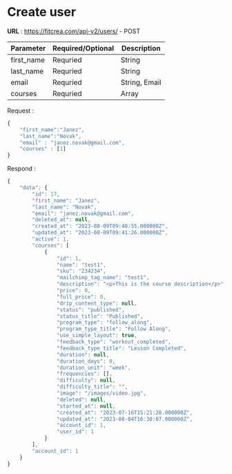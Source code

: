 # Create user

**URL** : https://fitcrea.com/api-v2/users/ - POST


|Parameter| Required/Optional | Description|
|----|------------|---------
|first_name| Requried | String |
|last_name| Requried | String |
|email| Requried  | String, Email |
|courses| Requried | Array |

Request :

```javascript
{
    "first_name":"Janez",
    "last_name":"Novak",
    "email" : "janez.novak@gmail.com",
    "courses" : [1]
}
```

Respond :

```javascript
{
    "data": {
        "id": 17,
        "first_name": "Janez",
        "last_name": "Novak",
        "email": "janez.novak@gmail.com",
        "deleted_at": null,
        "created_at": "2023-08-09T09:40:55.000000Z",
        "updated_at": "2023-08-09T09:41:26.000000Z",
        "active": 1,
        "courses": [
            {
                "id": 1,
                "name": "test1",
                "sku": "234234",
                "mailchimp_tag_name": "test1",
                "description": "<p>This is the course description</p>",
                "price": 0,
                "full_price": 0,
                "drip_content_type": null,
                "status": "published",
                "status_title": "Published",
                "program_type": "follow_along",
                "program_type_title": "Follow Along",
                "use_simple_layout": true,
                "feedback_type": "workout_completed",
                "feedback_type_title": "Lesson Completed",
                "duration": null,
                "duration_days": 0,
                "duration_unit": "week",
                "frequencies": [],
                "difficulty": null,
                "difficulty_title": "",
                "image": "/images/video.jpg",
                "deleted": null,
                "started_at": null,
                "created_at": "2023-07-16T15:21:28.000000Z",
                "updated_at": "2023-08-04T16:30:07.000000Z",
                "account_id": 1,
                "user_id": 1
            }
        ],
        "account_id": 1
    }
}
```
